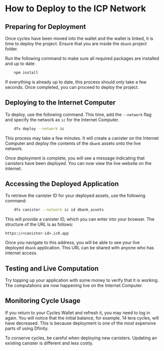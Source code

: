 # How to Deploy to the ICP Network

## Preparing for Deployment

Once cycles have been moved into the wallet and the wallet is linked, it is time to deploy the project. Ensure that you are inside the `dbank` project folder.

Run the following command to make sure all required packages are installed and up to date:

```bash
    npm install
```

If everything is already up to date, this process should only take a few seconds. Once completed, you can proceed to deploy the project.

## Deploying to the Internet Computer

To deploy, use the following command. This time, add the `--network` flag and specify the network as `ic` for the Internet Computer.

```bash
    dfx deploy --network ic
```

This process may take a few minutes. It will create a canister on the Internet Computer and deploy the contents of the `dbank` assets onto the live network.

Once deployment is complete, you will see a message indicating that canisters have been deployed. You can now view the live website on the internet.

## Accessing the Deployed Application

To retrieve the canister ID for your deployed assets, use the following command:

```bash
    dfx canister --network ic id dbank_assets
```

This will provide a canister ID, which you can enter into your browser. The structure of the URL is as follows:

`https://<canister-id>.ic0.app`

Once you navigate to this address, you will be able to see your live deployed `dbank` application. This URL can be shared with anyone who has internet access.

## Testing and Live Computation

Try topping up your application with some money to verify that it is working. The computations are now happening live on the Internet Computer.

## Monitoring Cycle Usage

If you return to your Cycles Wallet and refresh it, you may need to log in again. You will notice that the initial balance, for example, 14 tera cycles, will have decreased. This is because deployment is one of the most expensive parts of using Dfinity.

To conserve cycles, be careful when deploying new canisters. Updating an existing canister is different and less costly.

